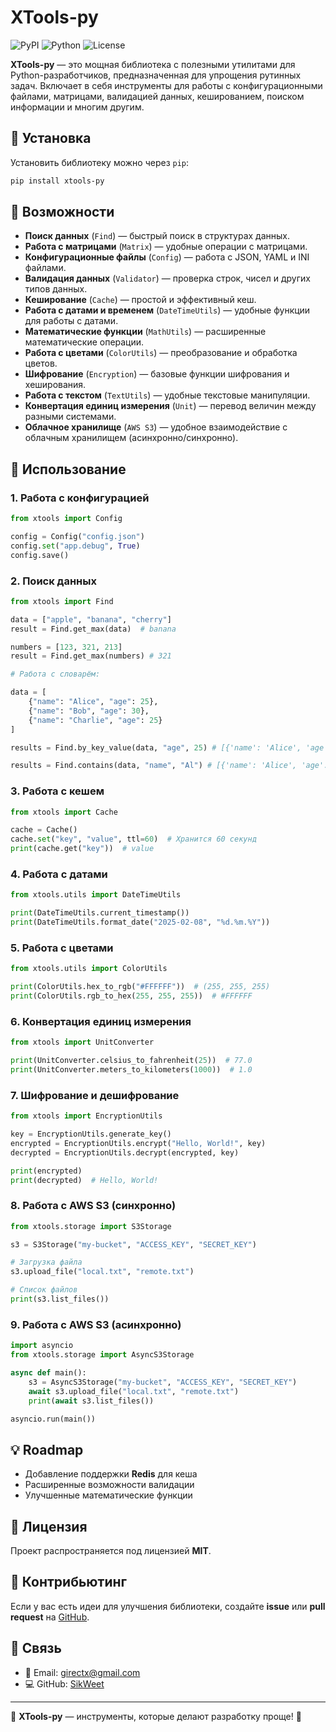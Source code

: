 # XTools-py

![PyPI](https://img.shields.io/pypi/v/xtools?color=blue&label=PyPI) ![Python](https://img.shields.io/badge/Python-%3E%3D3.7-blue) ![License](https://img.shields.io/github/license/SikWeet/xtools)

**XTools-py** — это мощная библиотека с полезными утилитами для Python-разработчиков, предназначенная для упрощения рутинных задач. Включает в себя инструменты для работы с конфигурационными файлами, матрицами, валидацией данных, кешированием, поиском информации и многим другим.

## 🚀 Установка

Установить библиотеку можно через `pip`:

```sh
pip install xtools-py
```

## 📌 Возможности

- **Поиск данных** (`Find`) — быстрый поиск в структурах данных.
- **Работа с матрицами** (`Matrix`) — удобные операции с матрицами.
- **Конфигурационные файлы** (`Config`) — работа с JSON, YAML и INI файлами.
- **Валидация данных** (`Validator`) — проверка строк, чисел и других типов данных.
- **Кеширование** (`Cache`) — простой и эффективный кеш.
- **Работа с датами и временем** (`DateTimeUtils`) — удобные функции для работы с датами.
- **Математические функции** (`MathUtils`) — расширенные математические операции.
- **Работа с цветами** (`ColorUtils`) — преобразование и обработка цветов.
- **Шифрование** (`Encryption`) — базовые функции шифрования и хеширования.
- **Работа с текстом** (`TextUtils`) — удобные текстовые манипуляции.
- **Конвертация единиц измерения** (`Unit`) — перевод величин между разными системами.
- **Облачное хранилище** (`AWS S3`) — удобное взаимодействие с облачным хранилищем (асинхронно/синхронно).

## 📖 Использование

### 1. Работа с конфигурацией

```python
from xtools import Config

config = Config("config.json")
config.set("app.debug", True)
config.save()
```

### 2. Поиск данных

```python
from xtools import Find

data = ["apple", "banana", "cherry"]
result = Find.get_max(data)  # banana

numbers = [123, 321, 213]
result = Find.get_max(numbers) # 321

# Работа с словарём:

data = [
    {"name": "Alice", "age": 25},
    {"name": "Bob", "age": 30},
    {"name": "Charlie", "age": 25}
]

results = Find.by_key_value(data, "age", 25) # [{'name': 'Alice', 'age': 25}, {'name': 'Charlie', 'age': 25}]

results = Find.contains(data, "name", "Al") # [{'name': 'Alice', 'age': 25}]
```

### 3. Работа с кешем

```python
from xtools import Cache

cache = Cache()
cache.set("key", "value", ttl=60)  # Хранится 60 секунд
print(cache.get("key"))  # value
```

### 4. Работа с датами

```python
from xtools.utils import DateTimeUtils

print(DateTimeUtils.current_timestamp())
print(DateTimeUtils.format_date("2025-02-08", "%d.%m.%Y"))
```

### 5. Работа с цветами

```python
from xtools.utils import ColorUtils

print(ColorUtils.hex_to_rgb("#FFFFFF"))  # (255, 255, 255)
print(ColorUtils.rgb_to_hex(255, 255, 255))  # #FFFFFF

```

### 6. Конвертация единиц измерения

```python
from xtools import UnitConverter

print(UnitConverter.celsius_to_fahrenheit(25))  # 77.0
print(UnitConverter.meters_to_kilometers(1000))  # 1.0
```

### 7. Шифрование и дешифрование

```python
from xtools import EncryptionUtils

key = EncryptionUtils.generate_key()
encrypted = EncryptionUtils.encrypt("Hello, World!", key)
decrypted = EncryptionUtils.decrypt(encrypted, key)

print(encrypted)
print(decrypted)  # Hello, World!
```

### 8. Работа с AWS S3 (синхронно)
```python
from xtools.storage import S3Storage

s3 = S3Storage("my-bucket", "ACCESS_KEY", "SECRET_KEY")

# Загрузка файла
s3.upload_file("local.txt", "remote.txt")

# Список файлов
print(s3.list_files())
```

### 9. Работа с AWS S3 (асинхронно)
```python
import asyncio
from xtools.storage import AsyncS3Storage

async def main():
    s3 = AsyncS3Storage("my-bucket", "ACCESS_KEY", "SECRET_KEY")
    await s3.upload_file("local.txt", "remote.txt")
    print(await s3.list_files())

asyncio.run(main())
```

## 💡 Roadmap

- Добавление поддержки **Redis** для кеша
- Расширенные возможности валидации
- Улучшенные математические функции

## 📜 Лицензия

Проект распространяется под лицензией **MIT**.

## 🤝 Контрибьютинг

Если у вас есть идеи для улучшения библиотеки, создайте **issue** или **pull request** на [GitHub](https://github.com/SikWeet/xtools).

## 🔗 Связь

- 📧 Email: girectx@gmail.com
- 💻 GitHub: [SikWeet](https://github.com/SikWeet)

---

📌 **XTools-py** — инструменты, которые делают разработку проще! 🚀

